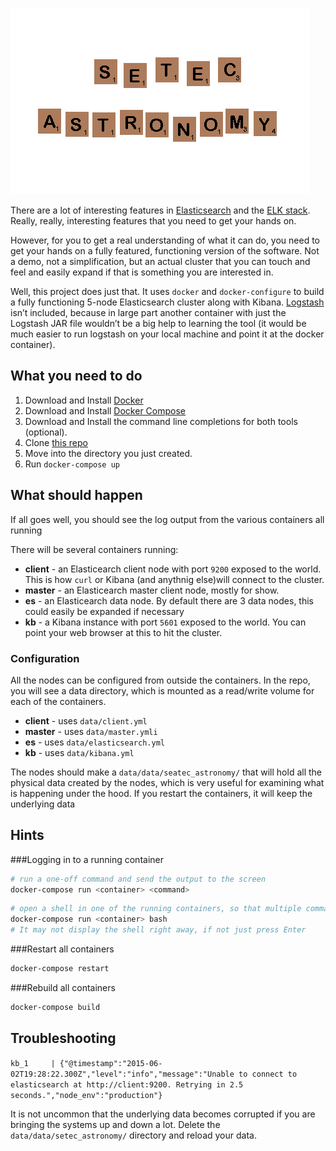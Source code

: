![setec_astronomy](https://github.com/morgango/seatec_astronomy/blob/master/setec.gif)

There are a lot of interesting features in [Elasticsearch](http://elastic.co) and the [ELK stack](https://www.elastic.co/webinars/introduction-elk-stack).  Really, really, interesting features that you need to get your hands on.

However, for you to get a real understanding of what it can do, you need to get your hands on a fully featured, functioning version of the software.  Not a demo, not a simplification, but an actual cluster that you can touch and feel and easily expand if that is something you are interested in. 

Well, this project does just that.  It uses `docker` and `docker-configure` to build a fully functioning 5-node Elasticsearch cluster along with Kibana.  [Logstash](http://logstash.net) isn’t included, because in large part another container with just the Logstash JAR file wouldn’t be a big help to learning the tool (it would be much easier to run logstash on your local machine and point it at the docker container).


## What you need to do

1. Download and Install [Docker](https://docs.docker.com/installation/)
1. Download and Install [Docker Compose](https://docs.docker.com/compose/install/)
3. Download and Install the command line completions for both tools (optional).
4. Clone [this repo](https://github.com/morgango/seatec_astronomy.git)
5. Move into the directory you just created.
6. Run `docker-compose up`


## What should happen

If all goes well, you should see the log output from the various containers all running

There will be several containers running:

* **client** - an Elasticearch client node with port `9200` exposed to the world.  This is how `curl` or Kibana (and anythnig else)will connect to the cluster.
* **master** - an Elasticearch master client node, mostly for show.
* **es<n>** - an Elasticearch data node.  By default there are 3 data nodes, this could easily be expanded if necessary 
* **kb** - a Kibana instance with port `5601` exposed to the world.  You can point your web browser at this to hit the cluster.

### Configuration

All the nodes can be configured from outside the containers.  In the repo, you will see a data directory, which is mounted as a read/write volume for each of the containers.

* **client** -  uses `data/client.yml`
* **master** -  uses `data/master.ymli`
* **es<n>** - uses `data/elasticsearch.yml`
* **kb** - uses `data/kibana.yml`

The nodes should make a `data/data/seatec_astronomy/` that will hold all the physical data created by the nodes, which is very useful for examining what is happening under the hood.  If you restart the containers, it will keep the underlying data

## Hints

###Logging in to a running container

``` bash
# run a one-off command and send the output to the screen
docker-compose run <container> <command>
```

``` bash
# open a shell in one of the running containers, so that multiple commands can be run
docker-compose run <container> bash
# It may not display the shell right away, if not just press Enter
```

###Restart all containers

``` bash
docker-compose restart
```
###Rebuild all containers

``` bash
docker-compose build
```

## Troubleshooting

`kb_1     | {"@timestamp":"2015-06-02T19:28:22.300Z","level":"info","message":"Unable to connect to elasticsearch at http://client:9200. Retrying in 2.5 seconds.","node_env":"production"}`

It is not uncommon that the underlying data becomes corrupted if you are bringing the systems up and down a lot.  Delete the `data/data/setec_astronomy/` directory and reload your data.





